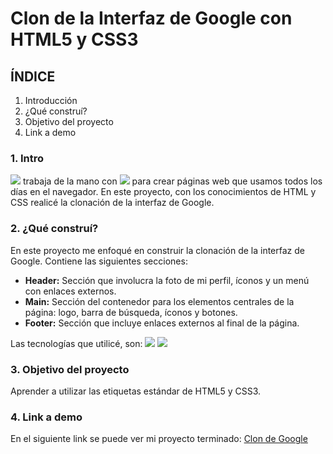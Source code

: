 # Clon de la Interfaz de Google con HTML5 y CSS3

## ÍNDICE
1. Introducción
2. ¿Qué construí?
3. Objetivo del proyecto
4. Link a demo

### 1. Intro
<img src="https://img.shields.io/badge/HTML5-E34F26?style=for-the-badge&logo=html5&logoColor=white"/> trabaja de la mano con <img src="https://img.shields.io/badge/CSS3-1572B6?style=for-the-badge&logo=css3&logoColor=white"/> para crear páginas web que usamos todos los días en el navegador. En este proyecto, con los conocimientos de HTML y CSS realicé la clonación de la interfaz de Google. 

### 2. ¿Qué construí?
En este proyecto me enfoqué en construir la clonación de la interfaz de Google.
Contiene las siguientes secciones:

- **Header:** Sección que involucra la foto de mi perfil, íconos y un menú con enlaces externos.
- **Main:** Sección del contenedor para los elementos centrales de la página: logo, barra de búsqueda, íconos y botones.
- **Footer:** Sección que incluye enlaces externos al final de la página.

Las tecnologías que utilicé, son:
<img src="https://img.shields.io/badge/HTML5-E34F26?style=for-the-badge&logo=html5&logoColor=white"/>
<img src="https://img.shields.io/badge/CSS3-1572B6?style=for-the-badge&logo=css3&logoColor=white"/>

### 3. Objetivo del proyecto
Aprender a utilizar las etiquetas estándar de HTML5 y CSS3.

### 4. Link a demo
En el siguiente link se puede ver mi proyecto terminado: [Clon de Google](#)
